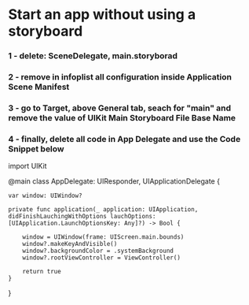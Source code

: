 # Start an app without using a storyboard
### 1 - delete: SceneDelegate, main.storyborad
### 2 - remove in infoplist all configuration inside Application Scene Manifest
### 3 - go to Target, above General tab, seach for "main" and remove the value of UIKit Main Storyboard File Base Name
### 4 - finally, delete all code in App Delegate and use the Code Snippet below

import UIKit

@main
class AppDelegate: UIResponder, UIApplicationDelegate {

    var window: UIWindow?
    
    private func application(_ application: UIApplication, didFinishLauchingWithOptions lauchOptions: [UIApplication.LaunchOptionsKey: Any]?) -> Bool {
        
        window = UIWindow(frame: UIScreen.main.bounds)
        window?.makeKeyAndVisible()
        window?.backgroundColor = .systemBackground
        window?.rootViewController = ViewController()
        
        return true
    }
}